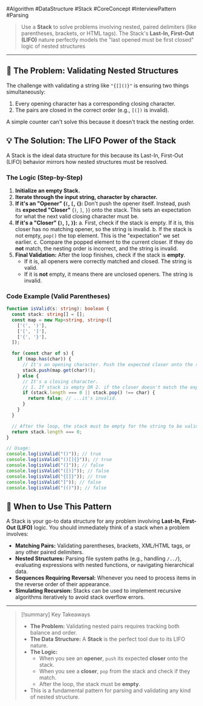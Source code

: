 #Algorithm #DataStructure #Stack #CoreConcept #InterviewPattern #Parsing

>  Use a **Stack** to solve problems involving nested, paired delimiters (like parentheses, brackets, or HTML tags). The Stack's **Last-In, First-Out (LIFO)** nature perfectly models the "last opened must be first closed" logic of nested structures

---

## 🤔 The Problem: Validating Nested Structures

The challenge with validating a string like `"{[]()}"` is ensuring two things simultaneously:
1.  Every opening character has a corresponding closing character.
2.  The pairs are closed in the correct order (e.g., `[(])` is invalid).

A simple counter can't solve this because it doesn't track the nesting order.

## 💡 The Solution: The LIFO Power of the Stack

A Stack is the ideal data structure for this because its Last-In, First-Out (LIFO) behavior mirrors how nested structures must be resolved.

### The Logic (Step-by-Step)

1.  **Initialize an empty Stack.**
2.  **Iterate through the input string, character by character.**
3.  **If it's an "Opener" (`(`, `[`, `{`):** Don't push the opener itself. Instead, push its **expected "Closer"** (`)`, `]`, `}`) onto the stack. This sets an expectation for what the next valid closing character must be.
4.  **If it's a "Closer" (`)`, `]`, `}`):**
    a. First, check if the stack is empty. If it is, this closer has no matching opener, so the string is invalid.
    b. If the stack is not empty, `pop()` the top element. This is the "expectation" we set earlier.
    c. Compare the popped element to the current closer. If they do **not** match, the nesting order is incorrect, and the string is invalid.
5.  **Final Validation:** After the loop finishes, check if the stack is **empty**.
    -   If it is, all openers were correctly matched and closed. The string is valid.
    -   If it is **not** empty, it means there are unclosed openers. The string is invalid.

### Code Example (Valid Parentheses)

```typescript
function isValid(s: string): boolean {
  const stack: string[] = [];
  const map = new Map<string, string>([
    ['(', ')'],
    ['[', ']'],
    ['{', '}'],
  ]);

  for (const char of s) {
    if (map.has(char)) {
      // It's an opening character. Push the expected closer onto the stack.
      stack.push(map.get(char)!);
    } else {
      // It's a closing character.
      // 1. If stack is empty OR 2. if the closer doesn't match the expectation...
      if (stack.length === 0 || stack.pop() !== char) {
        return false; // ...it's invalid.
      }
    }
  }

  // After the loop, the stack must be empty for the string to be valid.
  return stack.length === 0;
}

// Usage:
console.log(isValid("()")); // true
console.log(isValid("()[]{}")); // true
console.log(isValid("(]")); // false
console.log(isValid("([)]")); // false
console.log(isValid("{[]}")); // true
console.log(isValid("]")); // false
console.log(isValid("(()")); // false
```

## 🤔 When to Use This Pattern

A Stack is your go-to data structure for any problem involving **Last-In, First-Out (LIFO)** logic. You should immediately think of a stack when a problem involves:

-   **Matching Pairs:** Validating parentheses, brackets, XML/HTML tags, or any other paired delimiters.
-   **Nested Structures:** Parsing file system paths (e.g., handling `/../`), evaluating expressions with nested functions, or navigating hierarchical data.
-   **Sequences Requiring Reversal:** Whenever you need to process items in the reverse order of their appearance.
-   **Simulating Recursion:** Stacks can be used to implement recursive algorithms iteratively to avoid stack overflow errors.

---

> [!summary] Key Takeaways
> - **The Problem:** Validating nested pairs requires tracking both balance and order.
> - **The Data Structure:** A **Stack** is the perfect tool due to its LIFO nature.
> - **The Logic:**
>     - When you see an **opener**, `push` its expected **closer** onto the stack.
>     - When you see a **closer**, `pop` from the stack and check if they match.
>     - After the loop, the stack must be **empty**.
> - This is a fundamental pattern for parsing and validating any kind of nested structure.